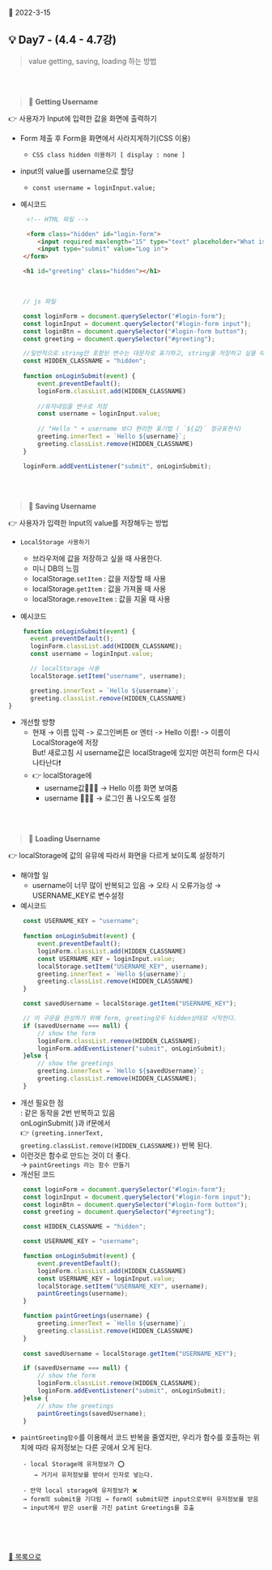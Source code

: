 📅 2022-3-15
## **💡 Day7 - (4.4 - 4.7강)** 

> value getting, saving, loading 하는 방법

<br/>
<br/>


> 🌱 **Getting Username**  

👉 사용자가 Input에 입력한 값을 화면에 출력하기
- Form 제출 후 Form을 화면에서 사라지게하기(CSS 이용)
  - ```CSS class hidden 이용하기 [ display : none ]```
- input의 value를 username으로 할당  
  - ```const username = loginInput.value;```

- 예시코드
```html
     <!-- HTML 파일 -->

     <form class="hidden" id="login-form">
        <input required maxlength="15" type="text" placeholder="What is your name?">
        <input type="submit" value="Log in">
    </form>

    <h1 id="greeting" class="hidden"></h1>

```
<br/>    

```js
    // js 파일

    const loginForm = document.querySelector("#login-form");
    const loginInput = document.querySelector("#login-form input");
    const loginBtn = document.querySelector("#login-form button");
    const greeting = document.querySelector("#greeting");

    //일반적으로 string만 포함된 변수는 대문자로 표기하고, string을 저장하고 싶을 때 사용
    const HIDDEN_CLASSNAME = "hidden";
    
    function onLoginSubmit(event) {
        event.preventDefault();
        loginForm.classList.add(HIDDEN_CLASSNAME)
        
        //유저네임을 변수로 저장
        const username = loginInput.value;  
        
        // "Hello " + username 보다 편리한 표기법 ( `${값}` 정규표현식)
        greeting.innerText = `Hello ${username}`;    
        greeting.classList.remove(HIDDEN_CLASSNAME)
    }

    loginForm.addEventListener("submit", onLoginSubmit);
```
<br/>
<br/>


> 🌱 **Saving Username**  

👉 사용자가 입력한 Input의 value를 저장해두는 방법
- ```LocalStorage 사용하기```
  - 브라우저에 값을 저장하고 싶을 때 사용한다.
  - 미니 DB의 느낌
  - localStorage.```setItem``` : 값을 저장할 때 사용
  - localStorage.```getItem``` : 값을 가져올 때 사용
  - localStorage.```removeItem``` : 값을 지울 때 사용

- 예시코드
```js
    function onLoginSubmit(event) {
      event.preventDefault(); 
      loginForm.classList.add(HIDDEN_CLASSNAME);   
      const username = loginInput.value;  

      // localStorage 사용
      localStorage.setItem("username", username);

      greeting.innerText = `Hello ${username}`;    
      greeting.classList.remove(HIDDEN_CLASSNAME)
}
```
- 개선할 방향
  - 현재 → 이름 입력 -> 로그인버튼 or 엔터 -> Hello 이름! -> 이름이 LocalStorage에 저장  
    But! 새로고침 시 username값은 localStrage에 있지만 여전히 form은 다시 나타난다❗
  - 👉 localStorage에 
    - username값🙆🏻‍♀️ → Hello 이름 화면 보여줌  
    - username 🙅🏻‍♀️ → 로그인 폼 나오도록 설정





<br/>
<br/>


> 🌱 **Loading Username**  

👉 localStorage에 값의 유뮤에 따라서 화면을 다르게 보이도록 설정하기
- 해야할 일
  - username이 너무 많이 반복되고 있음 → 오타 시 오류가능성 → USERNAME_KEY로 변수설정
- 예시코드
```js
    const USERNAME_KEY = "username";
    
    function onLoginSubmit(event) {
        event.preventDefault();
        loginForm.classList.add(HIDDEN_CLASSNAME)
        const USERNAME_KEY = loginInput.value; 
        localStorage.setItem("USERNAME_KEY", username);
        greeting.innerText = `Hello ${username}`;   
        greeting.classList.remove(HIDDEN_CLASSNAME)
    }

    const savedUsername = localStorage.getItem("USERNAME_KEY");

    // 이 구문을 완성하기 위해 form, greeting모두 hidden상태로 시작한다.
    if (savedUsername === null) {
        // show the form
        loginForm.classList.remove(HIDDEN_CLASSNAME);
        loginForm.addEventListener("submit", onLoginSubmit);
    }else {
        // show the greetings
        greeting.innerText = `Hello ${savedUsername}`;
        greeting.classList.remove(HIDDEN_CLASSNAME);
    }
```
- 개선 필요한 점   
 : 같은 동작을 2번 반복하고 있음   
 onLoginSubmit( )과 if문에서   
 👉  ```(greeting.innerText, greeting.classList.remove(HIDDEN_CLASSNAME))``` 반복 된다.
- 이런것은 함수로 만드는 것이 더 좋다.   
  →  ```paintGreetings 라는 함수 만들기```
- 개선된 코드
```js
    const loginForm = document.querySelector("#login-form");
    const loginInput = document.querySelector("#login-form input");
    const loginBtn = document.querySelector("#login-form button");
    const greeting = document.querySelector("#greeting");

    const HIDDEN_CLASSNAME = "hidden";

    const USERNAME_KEY = "username";

    function onLoginSubmit(event) {
        event.preventDefault();
        loginForm.classList.add(HIDDEN_CLASSNAME)
        const USERNAME_KEY = loginInput.value; 
        localStorage.setItem("USERNAME_KEY", username);
        paintGreetings(username);
    }

    function paintGreetings(username) {
        greeting.innerText = `Hello ${username}`;   
        greeting.classList.remove(HIDDEN_CLASSNAME)
    }
    
    const savedUsername = localStorage.getItem("USERNAME_KEY");

    if (savedUsername === null) {
        // show the form
        loginForm.classList.remove(HIDDEN_CLASSNAME);
        loginForm.addEventListener("submit", onLoginSubmit);
    }else {
        // show the greetings
        paintGreetings(savedUsername);
    }
```
- ```paintGreeting함수```를 이용해서 코드 반복을 줄였지만, 우리가 함수를 호출하는 위치에 따라 유저정보는 다른 곳에서 오게 된다.
```  - 예시) 
    - local Storage에 유저정보가 ⭕  
       → 거기서 유저정보를 받아서 인자로 넣는다.
       
    - 만약 local storage에 유저정보가 ❌   
    → form의 submit을 기다림 → form이 submit되면 input으로부터 유저정보를 받음   
    → input에서 받은 user를 가진 patint Greetings를 호출
```



<br/>
<br/>
<br/>


[📌 목록으로](/README.md)
